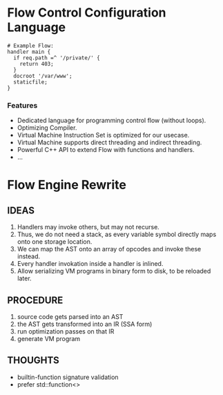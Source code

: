 Flow Control Configuration Language
===================================

```!sh
# Example Flow:
handler main {
  if req.path =^ '/private/' {
    return 403;
  }
  docroot '/var/www';
  staticfile;
}
```

### Features

* Dedicated language for programming control flow (without loops).
* Optimizing Compiler.
* Virtual Machine Instruction Set is optimized for our usecase.
* Virtual Machine supports direct threading and indirect threading.
* Powerful C++ API to extend Flow with functions and handlers.
* ...

Flow Engine Rewrite
===================

IDEAS
-----

1. Handlers may invoke others, but may not recurse.
2. Thus, we do not need a stack, as every variable symbol directly maps onto one storage location.
3. We can map the AST onto an array of opcodes and invoke these instead.
4. Every handler invokation inside a handler is inlined.
5. Allow serializing VM programs in binary form to disk, to be reloaded later.

PROCEDURE
---------

1. source code gets parsed into an AST
2. the AST gets transformed into an IR (SSA form)
3. run optimization passes on that IR
4. generate VM program

THOUGHTS
--------

- builtin-function signature validation
- prefer std::function<>

